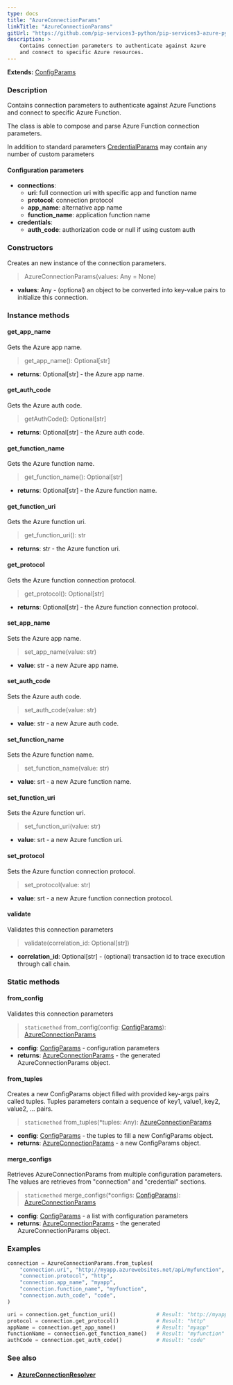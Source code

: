 ```yaml
---
type: docs
title: "AzureConnectionParams"
linkTitle: "AzureConnectionParams"
gitUrl: "https://github.com/pip-services3-python/pip-services3-azure-python"
description: >
    Contains connection parameters to authenticate against Azure
    and connect to specific Azure resources.
---
```


**Extends:** [ConfigParams](../../../commons/config/config_params)

### Description
Contains connection parameters to authenticate against Azure Functions
and connect to specific Azure Function.

The class is able to compose and parse Azure Function connection parameters.

In addition to standard parameters [CredentialParams](../../../components/auth/credential_params) may contain any number of custom parameters


#### Configuration parameters

- **connections**: 
    - **uri**:           full connection uri with specific app and function name
    - **protocol**:      connection protocol
    - **app_name**:      alternative app name
    - **function_name**: application function name
- **credentials**: 
    - **auth_code**:     authorization code or null if using custom auth

### Constructors
Creates an new instance of the connection parameters.

> AzureConnectionParams(values: Any = None)

- **values**: Any - (optional) an object to be converted into key-value pairs to initialize this connection.


### Instance methods

#### get_app_name
Gets the Azure app name.

> get_app_name(): Optional[str]

- **returns**: Optional[str] - the Azure app name.


#### get_auth_code
Gets the Azure auth code.

> getAuthCode(): Optional[str]

- **returns**: Optional[str] - the Azure auth code.


#### get_function_name
Gets the Azure function name.

> get_function_name(): Optional[str]

- **returns**: Optional[str] - the Azure function name.


#### get_function_uri
Gets the Azure function uri.

> get_function_uri(): str

- **returns**: str - the Azure function uri.


#### get_protocol
Gets the Azure function connection protocol.

> get_protocol(): Optional[str]

- **returns**: Optional[str] - the Azure function connection protocol.


#### set_app_name
Sets the Azure app name.

> set_app_name(value: str)

- **value**: str - a new Azure app name.

#### set_auth_code
Sets the Azure auth code.

> set_auth_code(value: str)

- **value**: str -  a new Azure auth code.

#### set_function_name
Sets the Azure function name.

> set_function_name(value: str)

- **value**: srt - a new Azure function name.

#### set_function_uri
Sets the Azure function uri.

> set_function_uri(value: str)

- **value**: srt - a new Azure function uri.

#### set_protocol
Sets the Azure function connection protocol.

> set_protocol(value: str)

- **value**: srt - a new Azure function connection protocol.

#### validate
Validates this connection parameters 

> validate(correlation_id: Optional[str])

- **correlation_id**: Optional[str] - (optional) transaction id to trace execution through call chain.

### Static methods

#### from_config
Validates this connection parameters 

> `staticmethod` from_config(config: [ConfigParams](../../../commons/config/config_params)): [AzureConnectionParams]()

- **config**: [ConfigParams](../../../commons/config/config_params) - configuration parameters
- **returns**: [AzureConnectionParams]() - the generated AzureConnectionParams object.

#### from_tuples
Creates a new ConfigParams object filled with provided key-args pairs called tuples.
Tuples parameters contain a sequence of key1, value1, key2, value2, ... pairs.

> `staticmethod` from_tuples(*tuples: Any): [AzureConnectionParams]()

- **config**: [ConfigParams](../../../commons/config/config_params) - the tuples to fill a new ConfigParams object.
- **returns**: [AzureConnectionParams]() - a new ConfigParams object.

#### merge_configs
Retrieves AzureConnectionParams from multiple configuration parameters.
The values are retrieves from "connection" and "credential" sections.

> `staticmethod` merge_configs(*configs: [ConfigParams](../../../commons/config/config_params)): [AzureConnectionParams]()

- **config**: [ConfigParams](../../../commons/config/config_params) - a list with configuration parameters
- **returns**: [AzureConnectionParams]() - the generated AzureConnectionParams object.



### Examples

```python
connection = AzureConnectionParams.from_tuples(
    "connection.uri", "http://myapp.azurewebsites.net/api/myfunction",
    "connection.protocol", "http",
    "connection.app_name", "myapp",
    "connection.function_name", "myfunction",
    "connection.auth_code", "code",
)

uri = connection.get_function_uri()             # Result: "http://myapp.azurewebsites.net/api/myfunction"
protocol = connection.get_protocol()            # Result: "http"
appName = connection.get_app_name()             # Result: "myapp"
functionName = connection.get_function_name()   # Result: "myfunction"
authCode = connection.get_auth_code()           # Result: "code"
```


### See also
- #### [AzureConnectionResolver](../azure_connection_resolver)